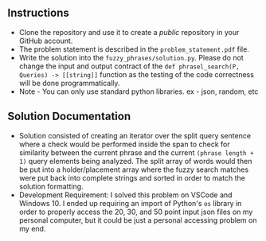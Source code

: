 ## Instructions
- Clone the repository and use it to create a *public* repository in your GitHub account.
- The problem statement is described in the `problem_statement.pdf` file.
- Write the solution into the `fuzzy_phrases/solution.py`. Please do not change the input and output contract of the `def phrasel_search(P, Queries) -> [[string]]` function as the testing of the code correctness will be done programmatically.
- Note - You can only use standard python libraries. ex - json, random, etc

## Solution Documentation
- Solution consisted of creating an iterator over the split query sentence where a check would be performed inside the span to check for similarity between the current phrase and the current ```(phrase length + 1)``` query elements being analyzed. The split array of words would then be put into a holder/placement array where the fuzzy search matches were put back into complete strings and sorted in order to match the solution formatting.
- Development Requirement: I solved this problem on VSCode and Windows 10. I ended up requiring an import of Python's ```os``` library in order to properly access the 20, 30, and 50 point input json files on my personal computer, but it could be just a personal accessing problem on my end.
